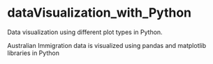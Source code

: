 # dataVisualization_with_Python
Data visualization using different plot types in Python.

Australian Immigration data is visualized using pandas and matplotlib libraries in Python
